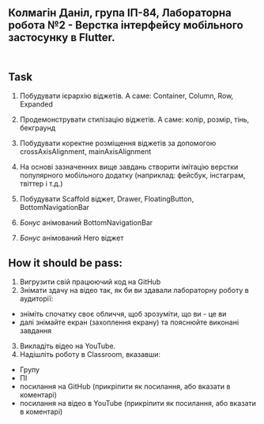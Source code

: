 ## Колмагін Даніл, група ІП-84, Лабораторна робота №2 - Верстка інтерфейсу мобільного застосунку в Flutter.<br/><br/>

## Task

1) Побудувати ієрархію віджетів. А саме: Container, Column, Row, Expanded
2) Продемонструвати стилізацію віджетів. А саме: колір, розмір, тінь, бекграунд
3) Побудувати коректне розміщення віджетів за допомогою crossAxisAlignment, mainAxisAlignment
4) На основі зазначенних вище завдань створити імітацію верстки популярного мобільного додатку (наприклад: фейсбук, інстаграм, твіттер і т.д.)

5) Побудувати Scaffold віджет, Drawer, FloatingButton, BottomNavigationBar
6) *Бонус* анімований BottomNavigationBar
7) *Бонус* анімований Hero віджет

## How it should be pass:

1. Вигрузити свій працюючий код на GitHub
2. Знімати здачу на відео так, як би ви здавали лабораторну роботу в аудиторії:
- зніміть спочатку своє обличчя, щоб зрозуміти, що ви - це ви
- далі знімайте екран (захоплення екрану) та пояснюйте виконані завдання
3. Викладіть відео на YouTube.
4. Надішліть роботу в Classroom, вказавши:
- Групу
- ПІ
- посилання на  GitHub (прикріпити як посилання, або вказати в коментарі)
- посилання на відео в YouTube (прикріпити як посилання, або вказати в коментарі)